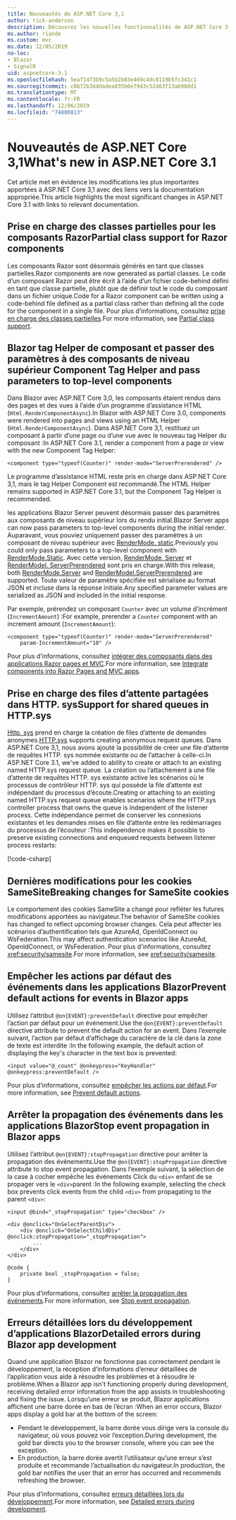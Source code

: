 ```yaml
---
title: Nouveautés de ASP.NET Core 3,1
author: rick-anderson
description: Découvrez les nouvelles fonctionnalités de ASP.NET Core 3,1.
ms.author: riande
ms.custom: mvc
ms.date: 12/05/2019
no-loc:
- Blazor
- SignalR
uid: aspnetcore-3.1
ms.openlocfilehash: 5eaf14f3b9c5a5b2b83e469c4dc8119b5fc341c1
ms.sourcegitcommit: c0b72b344dadea835b0e7943c52463f13ab98dd1
ms.translationtype: MT
ms.contentlocale: fr-FR
ms.lasthandoff: 12/06/2019
ms.locfileid: "74880813"
---
```

# <a name="whats-new-in-aspnet-core-31"></a><span data-ttu-id="5fbab-103">Nouveautés de ASP.NET Core 3,1</span><span class="sxs-lookup"><span data-stu-id="5fbab-103">What's new in ASP.NET Core 3.1</span></span>

<span data-ttu-id="5fbab-104">Cet article met en évidence les modifications les plus importantes apportées à ASP.NET Core 3,1 avec des liens vers la documentation appropriée.</span><span class="sxs-lookup"><span data-stu-id="5fbab-104">This article highlights the most significant changes in ASP.NET Core 3.1 with links to relevant documentation.</span></span>

## <a name="partial-class-support-for-razor-components"></a><span data-ttu-id="5fbab-105">Prise en charge des classes partielles pour les composants Razor</span><span class="sxs-lookup"><span data-stu-id="5fbab-105">Partial class support for Razor components</span></span>

<span data-ttu-id="5fbab-106">Les composants Razor sont désormais générés en tant que classes partielles.</span><span class="sxs-lookup"><span data-stu-id="5fbab-106">Razor components are now generated as partial classes.</span></span> <span data-ttu-id="5fbab-107">Le code d’un composant Razor peut être écrit à l’aide d’un fichier code-behind défini en tant que classe partielle, plutôt que de définir tout le code du composant dans un fichier unique.</span><span class="sxs-lookup"><span data-stu-id="5fbab-107">Code for a Razor component can be written using a code-behind file defined as a partial class rather than defining all the code for the component in a single file.</span></span> <span data-ttu-id="5fbab-108">Pour plus d’informations, consultez [prise en charge des classes partielles](xref:blazor/components#partial-class-support).</span><span class="sxs-lookup"><span data-stu-id="5fbab-108">For more information, see [Partial class support](xref:blazor/components#partial-class-support).</span></span>

## <a name="opno-locblazor-component-tag-helper-and-pass-parameters-to-top-level-components"></a>Blazor<span data-ttu-id="5fbab-109"> tag Helper de composant et passer des paramètres à des composants de niveau supérieur</span><span class="sxs-lookup"><span data-stu-id="5fbab-109"> Component Tag Helper and pass parameters to top-level components</span></span>

<span data-ttu-id="5fbab-110">Dans Blazor avec ASP.NET Core 3,0, les composants étaient rendus dans des pages et des vues à l’aide d’un programme d’assistance HTML (`Html.RenderComponentAsync`).</span><span class="sxs-lookup"><span data-stu-id="5fbab-110">In Blazor with ASP.NET Core 3.0, components were rendered into pages and views using an HTML Helper (`Html.RenderComponentAsync`).</span></span> <span data-ttu-id="5fbab-111">Dans ASP.NET Core 3,1, restituez un composant à partir d’une page ou d’une vue avec le nouveau tag Helper du composant :</span><span class="sxs-lookup"><span data-stu-id="5fbab-111">In ASP.NET Core 3.1, render a component from a page or view with the new Component Tag Helper:</span></span>

```razor
<component type="typeof(Counter)" render-mode="ServerPrerendered" />
```

<span data-ttu-id="5fbab-112">Le programme d’assistance HTML reste pris en charge dans ASP.NET Core 3,1, mais le tag Helper Component est recommandé.</span><span class="sxs-lookup"><span data-stu-id="5fbab-112">The HTML Helper remains supported in ASP.NET Core 3.1, but the Component Tag Helper is recommended.</span></span>

<span data-ttu-id="5fbab-113">les applications Blazor Server peuvent désormais passer des paramètres aux composants de niveau supérieur lors du rendu initial.</span><span class="sxs-lookup"><span data-stu-id="5fbab-113">Blazor Server apps can now pass parameters to top-level components during the initial render.</span></span> <span data-ttu-id="5fbab-114">Auparavant, vous pouviez uniquement passer des paramètres à un composant de niveau supérieur avec [RenderMode. static](xref:Microsoft.AspNetCore.Mvc.Rendering.RenderMode.Static).</span><span class="sxs-lookup"><span data-stu-id="5fbab-114">Previously you could only pass parameters to a top-level component with [RenderMode.Static](xref:Microsoft.AspNetCore.Mvc.Rendering.RenderMode.Static).</span></span> <span data-ttu-id="5fbab-115">Avec cette version, [RenderMode. Server](xref:Microsoft.AspNetCore.Mvc.Rendering.RenderMode.Server) et [RenderModel. ServerPrerendered](xref:Microsoft.AspNetCore.Mvc.Rendering.RenderMode.ServerPrerendered) sont pris en charge.</span><span class="sxs-lookup"><span data-stu-id="5fbab-115">With this release, both [RenderMode.Server](xref:Microsoft.AspNetCore.Mvc.Rendering.RenderMode.Server) and [RenderModel.ServerPrerendered](xref:Microsoft.AspNetCore.Mvc.Rendering.RenderMode.ServerPrerendered) are supported.</span></span> <span data-ttu-id="5fbab-116">Toute valeur de paramètre spécifiée est sérialisée au format JSON et incluse dans la réponse initiale.</span><span class="sxs-lookup"><span data-stu-id="5fbab-116">Any specified parameter values are serialized as JSON and included in the initial response.</span></span>

<span data-ttu-id="5fbab-117">Par exemple, prérendez un composant `Counter` avec un volume d’incrément (`IncrementAmount`) :</span><span class="sxs-lookup"><span data-stu-id="5fbab-117">For example, prerender a `Counter` component with an increment amount (`IncrementAmount`):</span></span>

```razor
<component type="typeof(Counter)" render-mode="ServerPrerendered" 
    param-IncrementAmount="10" />
```

<span data-ttu-id="5fbab-118">Pour plus d’informations, consultez [intégrer des composants dans des applications Razor pages et MVC](xref:blazor/components#integrate-components-into-razor-pages-and-mvc-apps).</span><span class="sxs-lookup"><span data-stu-id="5fbab-118">For more information, see [Integrate components into Razor Pages and MVC apps](xref:blazor/components#integrate-components-into-razor-pages-and-mvc-apps).</span></span>

## <a name="support-for-shared-queues-in-httpsys"></a><span data-ttu-id="5fbab-119">Prise en charge des files d’attente partagées dans HTTP. sys</span><span class="sxs-lookup"><span data-stu-id="5fbab-119">Support for shared queues in HTTP.sys</span></span>

<span data-ttu-id="5fbab-120">[Http. sys](xref:fundamentals/servers/httpsys) prend en charge la création de files d’attente de demandes anonymes.</span><span class="sxs-lookup"><span data-stu-id="5fbab-120">[HTTP.sys](xref:fundamentals/servers/httpsys) supports creating anonymous request queues.</span></span> <span data-ttu-id="5fbab-121">Dans ASP.NET Core 3,1, nous avons ajouté la possibilité de créer une file d’attente de requêtes HTTP. sys nommée existante ou de l’attacher à celle-ci.</span><span class="sxs-lookup"><span data-stu-id="5fbab-121">In ASP.NET Core 3.1, we've added to ability to create or attach to an existing named HTTP.sys request queue.</span></span> <span data-ttu-id="5fbab-122">La création ou l’attachement à une file d’attente de requêtes HTTP. sys existante active les scénarios où le processus de contrôleur HTTP. sys qui possède la file d’attente est indépendant du processus d’écoute.</span><span class="sxs-lookup"><span data-stu-id="5fbab-122">Creating or attaching to an existing named HTTP.sys request queue enables scenarios where the HTTP.sys controller process that owns the queue is independent of the listener process.</span></span> <span data-ttu-id="5fbab-123">Cette indépendance permet de conserver les connexions existantes et les demandes mises en file d’attente entre les redémarrages du processus de l’écouteur :</span><span class="sxs-lookup"><span data-stu-id="5fbab-123">This independence makes it possible to preserve existing connections and enqueued requests between listener process restarts:</span></span>

[!code-csharp[](sample/Program.cs?name=snippet)]

## <a name="breaking-changes-for-samesite-cookies"></a><span data-ttu-id="5fbab-124">Dernières modifications pour les cookies SameSite</span><span class="sxs-lookup"><span data-stu-id="5fbab-124">Breaking changes for SameSite cookies</span></span>

<span data-ttu-id="5fbab-125">Le comportement des cookies SameSite a changé pour refléter les futures modifications apportées au navigateur.</span><span class="sxs-lookup"><span data-stu-id="5fbab-125">The behavior of SameSite cookies has changed to reflect upcoming browser changes.</span></span> <span data-ttu-id="5fbab-126">Cela peut affecter les scénarios d’authentification tels que AzureAd, OpenIdConnect ou WsFederation.</span><span class="sxs-lookup"><span data-stu-id="5fbab-126">This may affect authentication scenarios like AzureAd, OpenIdConnect, or WsFederation.</span></span> <span data-ttu-id="5fbab-127">Pour plus d'informations, consultez <xref:security/samesite>.</span><span class="sxs-lookup"><span data-stu-id="5fbab-127">For more information, see <xref:security/samesite>.</span></span>

## <a name="prevent-default-actions-for-events-in-opno-locblazor-apps"></a><span data-ttu-id="5fbab-128">Empêcher les actions par défaut des événements dans les applications Blazor</span><span class="sxs-lookup"><span data-stu-id="5fbab-128">Prevent default actions for events in Blazor apps</span></span>

<span data-ttu-id="5fbab-129">Utilisez l’attribut `@on{EVENT}:preventDefault` directive pour empêcher l’action par défaut pour un événement.</span><span class="sxs-lookup"><span data-stu-id="5fbab-129">Use the `@on{EVENT}:preventDefault` directive attribute to prevent the default action for an event.</span></span> <span data-ttu-id="5fbab-130">Dans l’exemple suivant, l’action par défaut d’affichage du caractère de la clé dans la zone de texte est interdite :</span><span class="sxs-lookup"><span data-stu-id="5fbab-130">In the following example, the default action of displaying the key's character in the text box is prevented:</span></span>

```razor
<input value="@_count" @onkeypress="KeyHandler" @onkeypress:preventDefault />
```

<span data-ttu-id="5fbab-131">Pour plus d’informations, consultez [empêcher les actions par défaut](xref:blazor/components#prevent-default-actions).</span><span class="sxs-lookup"><span data-stu-id="5fbab-131">For more information, see [Prevent default actions](xref:blazor/components#prevent-default-actions).</span></span>

## <a name="stop-event-propagation-in-opno-locblazor-apps"></a><span data-ttu-id="5fbab-132">Arrêter la propagation des événements dans les applications Blazor</span><span class="sxs-lookup"><span data-stu-id="5fbab-132">Stop event propagation in Blazor apps</span></span>

<span data-ttu-id="5fbab-133">Utilisez l’attribut `@on{EVENT}:stopPropagation` directive pour arrêter la propagation des événements.</span><span class="sxs-lookup"><span data-stu-id="5fbab-133">Use the `@on{EVENT}:stopPropagation` directive attribute to stop event propagation.</span></span> <span data-ttu-id="5fbab-134">Dans l’exemple suivant, la sélection de la case à cocher empêche les événements Click du `<div>` enfant de se propager vers le `<div>`parent :</span><span class="sxs-lookup"><span data-stu-id="5fbab-134">In the following example, selecting the check box prevents click events from the child `<div>` from propagating to the parent `<div>`:</span></span>

```razor
<input @bind="_stopPropagation" type="checkbox" />

<div @onclick="OnSelectParentDiv">
    <div @onclick="OnSelectChildDiv" @onclick:stopPropagation="_stopPropagation">
        ...
    </div>
</div>

@code {
    private bool _stopPropagation = false;
}
```

<span data-ttu-id="5fbab-135">Pour plus d’informations, consultez [arrêter la propagation des événements](xref:blazor/components#stop-event-propagation).</span><span class="sxs-lookup"><span data-stu-id="5fbab-135">For more information, see [Stop event propagation](xref:blazor/components#stop-event-propagation).</span></span>

## <a name="detailed-errors-during-opno-locblazor-app-development"></a><span data-ttu-id="5fbab-136">Erreurs détaillées lors du développement d’applications Blazor</span><span class="sxs-lookup"><span data-stu-id="5fbab-136">Detailed errors during Blazor app development</span></span>

<span data-ttu-id="5fbab-137">Quand une application Blazor ne fonctionne pas correctement pendant le développement, la réception d’informations d’erreur détaillées de l’application vous aide à résoudre les problèmes et à résoudre le problème.</span><span class="sxs-lookup"><span data-stu-id="5fbab-137">When a Blazor app isn't functioning properly during development, receiving detailed error information from the app assists in troubleshooting and fixing the issue.</span></span> <span data-ttu-id="5fbab-138">Lorsqu’une erreur se produit, Blazor applications affichent une barre dorée en bas de l’écran :</span><span class="sxs-lookup"><span data-stu-id="5fbab-138">When an error occurs, Blazor apps display a gold bar at the bottom of the screen:</span></span>

* <span data-ttu-id="5fbab-139">Pendant le développement, la barre dorée vous dirige vers la console du navigateur, où vous pouvez voir l’exception.</span><span class="sxs-lookup"><span data-stu-id="5fbab-139">During development, the gold bar directs you to the browser console, where you can see the exception.</span></span>
* <span data-ttu-id="5fbab-140">En production, la barre dorée avertit l’utilisateur qu’une erreur s’est produite et recommande l’actualisation du navigateur.</span><span class="sxs-lookup"><span data-stu-id="5fbab-140">In production, the gold bar notifies the user that an error has occurred and recommends refreshing the browser.</span></span>

<span data-ttu-id="5fbab-141">Pour plus d’informations, consultez [erreurs détaillées lors du développement](xref:blazor/handle-errors#detailed-errors-during-development).</span><span class="sxs-lookup"><span data-stu-id="5fbab-141">For more information, see [Detailed errors during development](xref:blazor/handle-errors#detailed-errors-during-development).</span></span>
